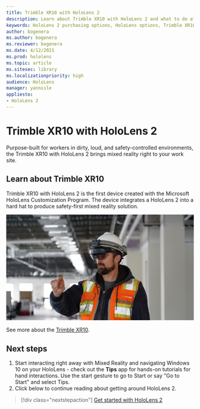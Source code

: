 ```yaml
---
title: Trimble XR10 with HoloLens 2
description: Learn about Trimble XR10 with HoloLens 2 and what to do after getting one of your own.
keywords: HoloLens 2 purchasing options, HoloLens options, Trimble XR10
author: bogenera
ms.author: bogenera
ms.reviewer: bogenera
ms.date: 4/12/2021
ms.prod: hololens
ms.topic: article
ms.sitesec: library
ms.localizationpriority: high
audience: HoloLens
manager: yannisle
appliesto:
- HoloLens 2
---
```


# Trimble XR10 with HoloLens 2

Purpose-built for workers in dirty, loud, and safety-controlled environments, the Trimble XR10 with HoloLens 2 brings mixed reality right to your work site.

## Learn about Trimble XR10

Trimble XR10 with HoloLens 2 is the first device created with the Microsoft HoloLens Customization Program. The device integrates a HoloLens 2 into a hard hat to produce safety-first mixed reality solution.

![Trimble SKU](./images/trimble-ed.png)

See more about the [Trimble XR10](https://fieldtech.trimble.com/en/product/trimble-xr10-with-hololens-2).

## Next steps

1. Start interacting right away with Mixed Reality and navigating Windows 10 on your HoloLens - check out the **Tips** app for hands-on tutorials for hand interactions. Use the start gesture to go to Start or say "Go to Start" and select Tips.
1. Click below to continue reading about getting around HoloLens 2.

> [!div class="nextstepaction"]
> [Get started with HoloLens 2](hololens2-basic-usage.md)